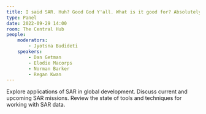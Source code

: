 ```yaml
---
title: I said SAR. Huh? Good God Y'all. What is it good for? Absolutely something.
type: Panel
date: 2022-09-29 14:00
room: The Central Hub
people:
    moderators:
        - Jyotsna Budideti
    speakers:
        - Dan Getman
        - Elodie Macorps
        - Norman Barker
        - Regan Kwan
---
```

Explore applications of SAR in global development. Discuss current and upcoming SAR missions. Review the state of tools and techniques for working with SAR data.

